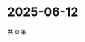 # 2025-06-12

共 0 条

<!-- BEGIN ZHIHUVIDEO -->
<!-- 最后更新时间 Thu Jun 12 2025 19:10:35 GMT+0800 (China Standard Time) -->

<!-- END ZHIHUVIDEO -->
